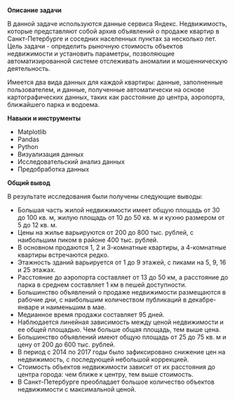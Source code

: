 
**Описание задачи**

В данной задаче используются данные сервиса Яндекс. Недвижимость, которые представляют собой архив объявлений о продаже квартир в Санкт-Петербурге и соседних населенных пунктах за несколько лет. Цель задачи - определить рыночную стоимость объектов недвижимости и установить параметры, позволяющие автоматизированной системе отслеживать аномалии и мошенническую деятельность.

Имеется два вида данных для каждой квартиры: данные, заполненные пользователем, и данные, полученные автоматически на основе картографических данных, таких как расстояние до центра, аэропорта, ближайшего парка и водоема.

**Навыки и инструменты**

- Matplotlib
- Pandas
- Python
- Визуализация данных
- Исследовательский анализ данных
- Предобработка данных

**Общий вывод**

В результате исследования были получены следующие выводы:

- Большая часть жилой недвижимости имеет общую площадь от 30 до 100 кв. м, жилую площадь от 10 до 50 кв. м и кухню размером от 5 до 12 кв. м.
- Цены на жилье варьируются от 200 до 800 тыс. рублей, с наибольшим пиком в районе 400 тыс. рублей. 
- В основном продаются 1, 2 и 3-комнатные квартиры, а 4-комнатные квартиры встречаются редко.
- Этажность зданий варьируется от 1 до 9 этажей, с пиками на 5, 9, 16 и 25 этажах.
- Расстояние до аэропорта составляет от 13 до 50 км, а расстояние до парка в среднем составляет 1 км в пешей доступности.
- Большинство объявлений о продаже недвижимости размещаются в рабочие дни, с наибольшим количеством публикаций в декабре-январе и наименьшим в мае.
- Медианное время продажи составляет 95 дней.
- Наблюдается линейная зависимость между ценой недвижимости и ее общей площадью. Чем больше общая площадь, тем выше цена.
- Большинство объявлений имеют общую площадь от 25 до 75 кв. м и цену от 200 до 600 тыс. рублей.
- В период с 2014 по 2017 годы было зафиксировано снижение цен на недвижимость, с последующей небольшой коррекцией.
- Стоимость объектов недвижимости зависит от их расстояния до центра города: чем ближе к центру, тем выше стоимость.
- В Санкт-Петербурге преобладает большое количество объектов недвижимости с максимальной ценой.
